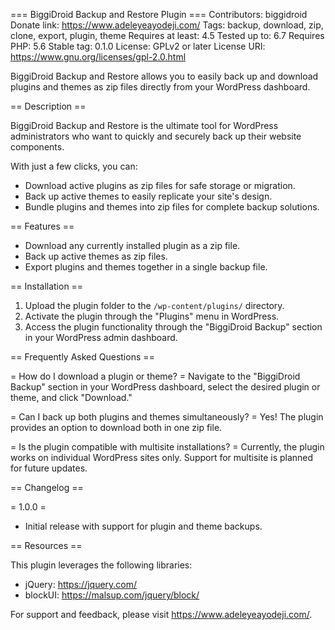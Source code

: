 === BiggiDroid Backup and Restore Plugin ===
Contributors: biggidroid
Donate link: https://www.adeleyeayodeji.com/
Tags: backup, download, zip, clone, export, plugin, theme
Requires at least: 4.5
Tested up to: 6.7
Requires PHP: 5.6
Stable tag: 0.1.0
License: GPLv2 or later
License URI: https://www.gnu.org/licenses/gpl-2.0.html

BiggiDroid Backup and Restore allows you to easily back up and download plugins and themes as zip files directly from your WordPress dashboard.

== Description ==

BiggiDroid Backup and Restore is the ultimate tool for WordPress administrators who want to quickly and securely back up their website components.

With just a few clicks, you can:

-   Download active plugins as zip files for safe storage or migration.
-   Back up active themes to easily replicate your site's design.
-   Bundle plugins and themes into zip files for complete backup solutions.

== Features ==

-   Download any currently installed plugin as a zip file.
-   Back up active themes as zip files.
-   Export plugins and themes together in a single backup file.

== Installation ==

1. Upload the plugin folder to the `/wp-content/plugins/` directory.
2. Activate the plugin through the "Plugins" menu in WordPress.
3. Access the plugin functionality through the "BiggiDroid Backup" section in your WordPress admin dashboard.

== Frequently Asked Questions ==

= How do I download a plugin or theme? =
Navigate to the "BiggiDroid Backup" section in your WordPress dashboard, select the desired plugin or theme, and click "Download."

= Can I back up both plugins and themes simultaneously? =
Yes! The plugin provides an option to download both in one zip file.

= Is the plugin compatible with multisite installations? =
Currently, the plugin works on individual WordPress sites only. Support for multisite is planned for future updates.

== Changelog ==

= 1.0.0 =

-   Initial release with support for plugin and theme backups.

== Resources ==

This plugin leverages the following libraries:

-   jQuery: https://jquery.com/
-   blockUI: https://malsup.com/jquery/block/

For support and feedback, please visit https://www.adeleyeayodeji.com/.

